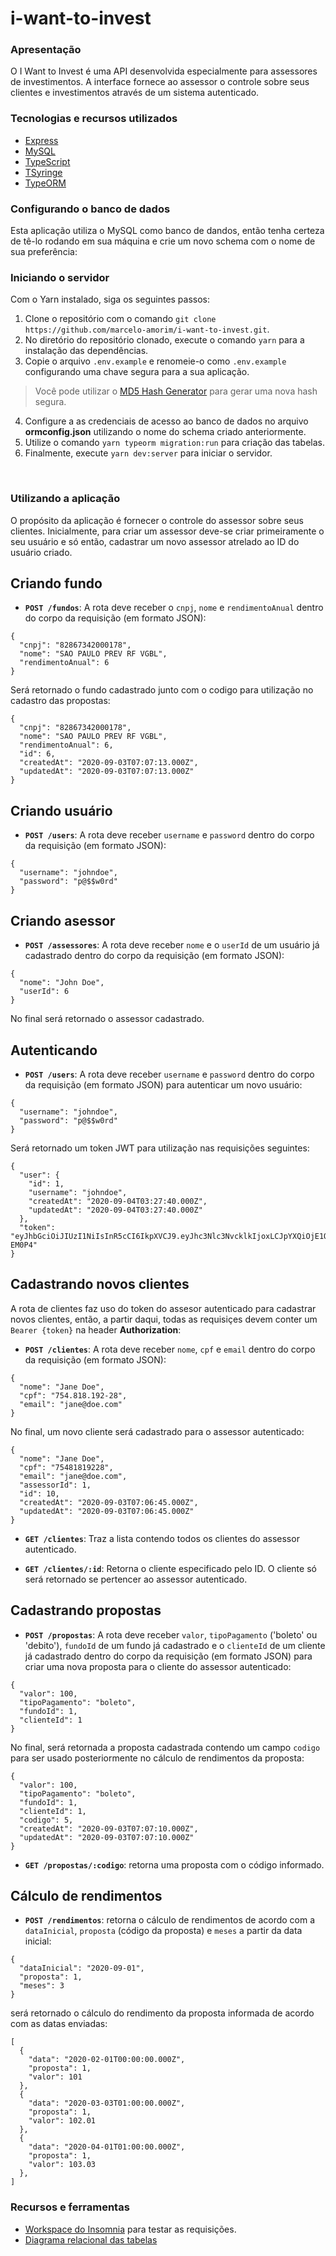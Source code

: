 # i-want-to-invest

<h3> Apresentação </h3>
<p>O I Want to Invest é uma API desenvolvida especialmente para assessores de investimentos. A interface fornece ao assessor o controle sobre seus clientes e investimentos através de um sistema autenticado. </p>

<h3> Tecnologias e recursos utilizados </h3>

- [Express](https://expressjs.com/pt-br/)
- [MySQL](https://www.mysql.com/)
- [TypeScript](https://www.typescriptlang.org/)
- [TSyringe](https://www.typescriptlang.org/)
- [TypeORM](https://typeorm.io/)

<h3> Configurando o banco de dados </h3>
<p>Esta aplicação utiliza o MySQL como banco de dandos, então tenha certeza de tê-lo rodando em sua máquina e crie um novo schema com o nome de sua preferência: </p>

<h3> Iniciando o servidor </h3>
<p>Com o Yarn instalado, siga os seguintes passos: </p>

1. Clone o repositório com o comando `git clone https://github.com/marcelo-amorim/i-want-to-invest.git`.
2. No diretório do repositório clonado, execute o comando `yarn` para a instalação das dependências.
3. Copie o arquivo `.env.example` e renomeie-o como `.env.example` configurando uma chave segura para a sua aplicação.
> Você pode utilizar o [MD5 Hash Generator](https://www.md5hashgenerator.com/) para gerar uma nova hash segura.
4. Configure a as credenciais de acesso ao banco de dados no arquivo **ormconfig.json** utilizando o nome do schema criado anteriormente.
5. Utilize o comando `yarn typeorm migration:run` para criação das tabelas.
6. Finalmente, execute `yarn dev:server` para iniciar o servidor.

<br>

<h3>Utilizando a aplicação</h3>
<p>O propósito da aplicação é fornecer o controle do assessor sobre seus clientes. Inicialmente, para criar um assessor deve-se criar primeiramente o seu usuário e só então, cadastrar um novo assessor atrelado ao ID do usuário criado. </p>

## Criando fundo

- **`POST /fundos`**: A rota deve receber o `cnpj`, `nome` e `rendimentoAnual` dentro do corpo da requisição (em formato JSON):
```
{
  "cnpj": "82867342000178",
  "nome": "SAO PAULO PREV RF VGBL",
  "rendimentoAnual": 6
}
```
Será retornado o fundo cadastrado junto com o codigo para utilização no cadastro das propostas:
```
{
  "cnpj": "82867342000178",
  "nome": "SAO PAULO PREV RF VGBL",
  "rendimentoAnual": 6,
  "id": 6,
  "createdAt": "2020-09-03T07:07:13.000Z",
  "updatedAt": "2020-09-03T07:07:13.000Z"
}
```


## Criando usuário

- **`POST /users`**: A rota deve receber `username` e `password` dentro do corpo da requisição (em formato JSON):


```
{
  "username": "johndoe",
  "password": "p@$$w0rd"
}
```

## Criando asessor

- **`POST /assessores`**: A rota deve receber `nome` e o `userId` de um usuário já cadastrado dentro do corpo da requisição (em formato JSON):

```
{
  "nome": "John Doe",
  "userId": 6
}
```
No final será retornado o assessor cadastrado.

## Autenticando

- **`POST /users`**: A rota deve receber `username` e `password` dentro do corpo da requisição (em formato JSON) para autenticar um novo usuário:

```
{
  "username": "johndoe",
  "password": "p@$$w0rd"
}
```
Será retornado um token JWT para utilização nas requisições seguintes:


```
{
  "user": {
    "id": 1,
    "username": "johndoe",
    "createdAt": "2020-09-04T03:27:40.000Z",
    "updatedAt": "2020-09-04T03:27:40.000Z"
  },
  "token": "eyJhbGciOiJIUzI1NiIsInR5cCI6IkpXVCJ9.eyJhc3Nlc3NvcklkIjoxLCJpYXQiOjE1OTkxOTAxMzIsImV4cCI6MTU5OTI3NjUzMiwic3ViIjoiMSJ9.cFC4mpi8Nmt7nIdKgiAI0iQeL0HrUm6itLBvO-EM0P4"
}
```

## Cadastrando novos clientes
A rota de clientes faz uso do token do assesor autenticado para cadastrar novos clientes, então, a partir daqui, todas as requisiçes devem conter um `Bearer {token}` na header **Authorization**:

- **`POST /clientes`**: A rota deve receber `nome`, `cpf` e `email` dentro do corpo da requisição (em formato JSON):

```
{
  "nome": "Jane Doe",
  "cpf": "754.818.192-28",
  "email": "jane@doe.com"
}
```
No final, um novo cliente será cadastrado para o assessor autenticado:
```
{
  "nome": "Jane Doe",
  "cpf": "75481819228",
  "email": "jane@doe.com",
  "assessorId": 1,
  "id": 10,
  "createdAt": "2020-09-03T07:06:45.000Z",
  "updatedAt": "2020-09-03T07:06:45.000Z"
}
```
- **`GET /clientes`**: Traz a lista contendo todos os clientes do assessor autenticado.

- **`GET /clientes/:id`**: Retorna o cliente especificado pelo ID. O cliente só será retornado se pertencer ao assessor autenticado.

## Cadastrando propostas

- **`POST /propostas`**: A rota deve receber `valor`, `tipoPagamento` ('boleto' ou 'debito'), `fundoId` de um fundo já cadastrado e o `clienteId` de um cliente já cadastrado dentro do corpo da requisição (em formato JSON) para criar uma nova proposta para o cliente do assessor autenticado:

```
{
  "valor": 100,
  "tipoPagamento": "boleto",
  "fundoId": 1,
  "clienteId": 1
}
```
No final, será retornada a proposta cadastrada contendo um campo `codigo` para ser usado posteriormente no cálculo de rendimentos da proposta:
```
{
  "valor": 100,
  "tipoPagamento": "boleto",
  "fundoId": 1,
  "clienteId": 1,
  "codigo": 5,
  "createdAt": "2020-09-03T07:07:10.000Z",
  "updatedAt": "2020-09-03T07:07:10.000Z"
}
```
- **`GET /propostas/:codigo`**: retorna uma proposta com o código informado.


## Cálculo de rendimentos

- **`POST /rendimentos`**: retorna o cálculo de rendimentos de acordo com a `dataInicial`, `proposta` (código da proposta) e `meses` a partir da data inicial:
```
{
  "dataInicial": "2020-09-01",
  "proposta": 1,
  "meses": 3
}
```
será retornado o cálculo do rendimento da proposta informada de acordo com as datas enviadas:
```
[
  {
    "data": "2020-02-01T00:00:00.000Z",
    "proposta": 1,
    "valor": 101
  },
  {
    "data": "2020-03-03T01:00:00.000Z",
    "proposta": 1,
    "valor": 102.01
  },
  {
    "data": "2020-04-01T01:00:00.000Z",
    "proposta": 1,
    "valor": 103.03
  },
]
```

<h3> Recursos e ferramentas </h3>

- [Workspace do Insomnia](https://gist.github.com/marcelo-amorim/842f16d7ba9f3e43a4800f2419b1548a) para testar as requisições.
- [Diagrama relacional das tabelas](https://dbdiagram.io/d/5f470ed57b2e2f40e9dee63c)
